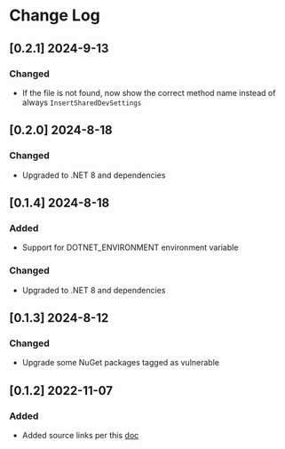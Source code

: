 # Change Log

## [0.2.1] 2024-9-13

### Changed

- If the file is not found, now show the correct method name instead of always `InsertSharedDevSettings`

## [0.2.0] 2024-8-18

### Changed

- Upgraded to .NET 8 and dependencies

## [0.1.4] 2024-8-18

### Added

- Support for DOTNET_ENVIRONMENT environment variable

### Changed

- Upgraded to .NET 8 and dependencies

## [0.1.3] 2024-8-12

### Changed

- Upgrade some NuGet packages tagged as vulnerable

## [0.1.2] 2022-11-07

### Added

- Added source links per this [doc](https://devblogs.microsoft.com/dotnet/producing-packages-with-source-link/)